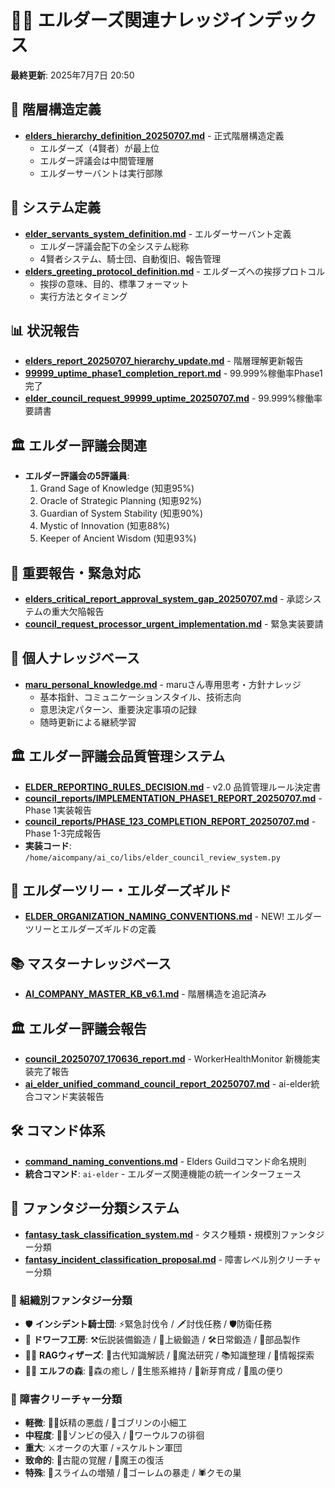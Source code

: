 # 🧙‍♂️ エルダーズ関連ナレッジインデックス

**最終更新**: 2025年7月7日 20:50

## 📜 階層構造定義
- **[elders_hierarchy_definition_20250707.md](elders_hierarchy_definition_20250707.md)** - 正式階層構造定義
  - エルダーズ（4賢者）が最上位
  - エルダー評議会は中間管理層
  - エルダーサーバントは実行部隊

## 🤖 システム定義
- **[elder_servants_system_definition.md](elder_servants_system_definition.md)** - エルダーサーバント定義
  - エルダー評議会配下の全システム総称
  - 4賢者システム、騎士団、自動復旧、報告管理
- **[elders_greeting_protocol_definition.md](elders_greeting_protocol_definition.md)** - エルダーズへの挨拶プロトコル
  - 挨拶の意味、目的、標準フォーマット
  - 実行方法とタイミング

## 📊 状況報告
- **[elders_report_20250707_hierarchy_update.md](elders_report_20250707_hierarchy_update.md)** - 階層理解更新報告
- **[99999_uptime_phase1_completion_report.md](99999_uptime_phase1_completion_report.md)** - 99.999%稼働率Phase1完了
- **[elder_council_request_99999_uptime_20250707.md](elder_council_request_99999_uptime_20250707.md)** - 99.999%稼働率要請書

## 🏛️ エルダー評議会関連
- **エルダー評議会の5評議員**:
  1. Grand Sage of Knowledge (知恵95%)
  2. Oracle of Strategic Planning (知恵92%)
  3. Guardian of System Stability (知恵90%)
  4. Mystic of Innovation (知恵88%)
  5. Keeper of Ancient Wisdom (知恵93%)

## 🚨 重要報告・緊急対応
- **[elders_critical_report_approval_system_gap_20250707.md](elders_critical_report_approval_system_gap_20250707.md)** - 承認システムの重大欠陥報告
- **[council_request_processor_urgent_implementation.md](council_request_processor_urgent_implementation.md)** - 緊急実装要請

## 👤 個人ナレッジベース
- **[maru_personal_knowledge.md](maru_personal_knowledge.md)** - maruさん専用思考・方針ナレッジ
  - 基本指針、コミュニケーションスタイル、技術志向
  - 意思決定パターン、重要決定事項の記録
  - 随時更新による継続学習

## 🏛️ エルダー評議会品質管理システム
- **[ELDER_REPORTING_RULES_DECISION.md](ELDER_REPORTING_RULES_DECISION.md)** - v2.0 品質管理ルール決定書
- **[council_reports/IMPLEMENTATION_PHASE1_REPORT_20250707.md](council_reports/IMPLEMENTATION_PHASE1_REPORT_20250707.md)** - Phase 1実装報告
- **[council_reports/PHASE_123_COMPLETION_REPORT_20250707.md](council_reports/PHASE_123_COMPLETION_REPORT_20250707.md)** - Phase 1-3完成報告
- **実装コード**: `/home/aicompany/ai_co/libs/elder_council_review_system.py`

## 🌳 エルダーツリー・エルダーズギルド
- **[ELDER_ORGANIZATION_NAMING_CONVENTIONS.md](ELDER_ORGANIZATION_NAMING_CONVENTIONS.md)** - NEW! エルダーツリーとエルダーズギルドの定義

## 📚 マスターナレッジベース
- **[AI_COMPANY_MASTER_KB_v6.1.md](AI_COMPANY_MASTER_KB_v6.1.md)** - 階層構造を追記済み

## 🏛️ エルダー評議会報告
- **[council_20250707_170636_report.md](council_reports/council_20250707_170636_report.md)** - WorkerHealthMonitor 新機能実装完了報告
- **[ai_elder_unified_command_council_report_20250707.md](council_reports/ai_elder_unified_command_council_report_20250707.md)** - ai-elder統合コマンド実装報告

## 🛠️ コマンド体系
- **[command_naming_conventions.md](command_naming_conventions.md)** - Elders Guildコマンド命名規則
- **統合コマンド**: `ai-elder` - エルダーズ関連機能の統一インターフェース

## 🐉 ファンタジー分類システム
- **[fantasy_task_classification_system.md](fantasy_task_classification_system.md)** - タスク種類・規模別ファンタジー分類
- **[fantasy_incident_classification_proposal.md](fantasy_incident_classification_proposal.md)** - 障害レベル別クリーチャー分類

### 🏰 組織別ファンタジー分類
- 🛡️ **インシデント騎士団**: ⚡緊急討伐令 / 🗡️討伐任務 / 🛡️防衛任務
- 🔨 **ドワーフ工房**: ⚒️伝説装備鍛造 / 🔧上級鍛造 / 🛠️日常鍛造 / 🔩部品製作
- 🧙‍♂️ **RAGウィザーズ**: 📜古代知識解読 / 🔮魔法研究 / 📚知識整理 / 🧭情報探索
- 🧝‍♂️ **エルフの森**: 🌿森の癒し / 🦋生態系維持 / 🌱新芽育成 / 🍃風の便り

### 🐲 障害クリーチャー分類
- **軽微**: 🧚‍♀️妖精の悪戯 / 👹ゴブリンの小細工
- **中程度**: 🧟‍♂️ゾンビの侵入 / 🐺ワーウルフの徘徊
- **重大**: ⚔️オークの大軍 / 💀スケルトン軍団
- **致命的**: 🐉古龍の覚醒 / 👑魔王の復活
- **特殊**: 🌊スライムの増殖 / 🗿ゴーレムの暴走 / 🕷️クモの巣